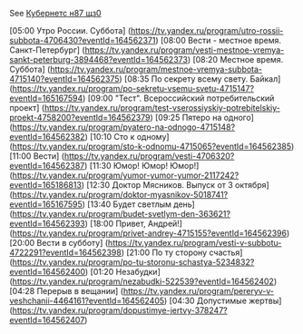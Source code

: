 See [Кубернетс н87 щз0](https://tv.yandex.ru/program/utro-rossii-subbota-4706430?eventId=164562371)

[05:00 Утро России. Суббота]  (https://tv.yandex.ru/program/utro-rossii-subbota-4706430?eventId=164562371)
[08:00 Вести - местное время. Санкт-Петербург]  (https://tv.yandex.ru/program/vesti-mestnoe-vremya-sankt-peterburg-3894468?eventId=164562373)
[08:20 Местное время. Суббота]  (https://tv.yandex.ru/program/mestnoe-vremya-subbota-4715140?eventId=164562375)
[08:35 По секрету всему свету. Байкал]  (https://tv.yandex.ru/program/po-sekretu-vsemu-svetu-4715147?eventId=165167594)
[09:00 &quot;Тест&quot;. Всероссийский потребительский проект]  (https://tv.yandex.ru/program/test-vserossiyskiy-potrebitelskiy-proekt-4758200?eventId=164562379)
[09:25 Пятеро на одного]  (https://tv.yandex.ru/program/pyatero-na-odnogo-4715148?eventId=164562382)
[10:10 Сто к одному]  (https://tv.yandex.ru/program/sto-k-odnomu-4715065?eventId=164562385)
[11:00 Вести]  (https://tv.yandex.ru/program/vesti-4706320?eventId=164562387)
[11:30 Юмор! Юмор! Юмор!]  (https://tv.yandex.ru/program/yumor-yumor-yumor-2117242?eventId=165186813)
[12:30 Доктор Мясников. Выпуск от 3 октября]  (https://tv.yandex.ru/program/doktor-myasnikov-5018741?eventId=165167595)
[13:40 Будет светлым день]  (https://tv.yandex.ru/program/budet-svetlym-den-363621?eventId=164562393)
[18:00 Привет, Андрей!]  (https://tv.yandex.ru/program/privet-andrey-4715155?eventId=164562396)
[20:00 Вести в субботу]  (https://tv.yandex.ru/program/vesti-v-subbotu-4722291?eventId=164562398)
[21:00 По ту сторону счастья]  (https://tv.yandex.ru/program/po-tu-storonu-schastya-5234832?eventId=164562400)
[01:20 Незабудки]  (https://tv.yandex.ru/program/nezabudki-522539?eventId=164562402)
[04:28 Перерыв в вещании]  (https://tv.yandex.ru/program/pereryv-v-veshchanii-4464161?eventId=164562405)
[04:30 Допустимые жертвы]  (https://tv.yandex.ru/program/dopustimye-jertvy-378247?eventId=164562407)
